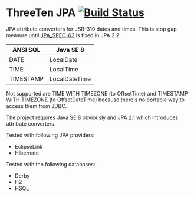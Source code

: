 ThreeTen JPA [![Build Status](https://travis-ci.org/marschall/threeten-jpa.svg?branch=master)](https://travis-ci.org/marschall/threeten-jpa)
============

JPA attribute converters for JSR-310 dates and times.
This is stop gap measure until [JPA_SPEC-63](https://java.net/jira/browse/JPA_SPEC-63) is fixed in JPA 2.2.

| ANSI SQL   | Java SE 8      |
| ---------- | -------------- |
| DATE       | LocalDate      |
| TIME       | LocalTime      |
| TIMESTAMP  | LocalDateTime  |

Not supported are TIME WITH TIMEZONE (to OffsetTime) and TIMESTAMP WITH TIMEZONE (to OffsetDateTime) because there's no portable way to access them from JDBC.

The project requires Java SE 8 obviously and JPA 2.1 which introduces attribute converters.

Tested with following JPA providers:
 * EclipseLink
 * Hibernate

Tested with the following databases:
 * Derby
 * H2
 * HSQL